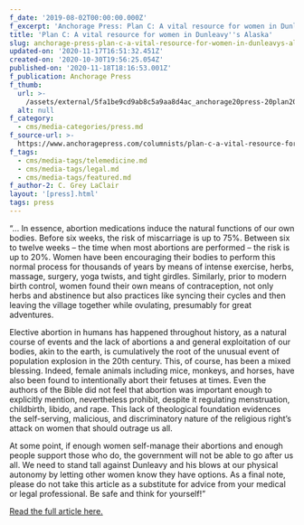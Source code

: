```yaml
---
f_date: '2019-08-02T00:00:00.000Z'
f_excerpt: 'Anchorage Press: Plan C: A vital resource for women in Dunleavy''s Alaska'
title: 'Plan C: A vital resource for women in Dunleavy''s Alaska'
slug: anchorage-press-plan-c-a-vital-resource-for-women-in-dunleavys-alaska
updated-on: '2020-11-17T16:51:32.451Z'
created-on: '2020-10-30T19:56:25.054Z'
published-on: '2020-11-18T18:16:53.001Z'
f_publication: Anchorage Press
f_thumb:
  url: >-
    /assets/external/5fa1be9cd9ab8c5a9aa8d4ac_anchorage20press-20plan20c-20a20vital20resource20for20women20in20dunleavy27s20alaska.png
  alt: null
f_category:
  - cms/media-categories/press.md
f_source-url: >-
  https://www.anchoragepress.com/columnists/plan-c-a-vital-resource-for-women-in-dunleavy-s/article_183071ee-b25a-11e9-8ab4-3f13ae0b5fba.html
f_tags:
  - cms/media-tags/telemedicine.md
  - cms/media-tags/legal.md
  - cms/media-tags/featured.md
f_author-2: C. Grey LaClair
layout: '[press].html'
tags: press
---
```


“… In essence, abortion medications induce the natural functions of our own bodies. Before six weeks, the risk of miscarriage is up to 75%. Between six to twelve weeks – the time when most abortions are performed – the risk is up to 20%. Women have been encouraging their bodies to perform this normal process for thousands of years by means of intense exercise, herbs, massage, surgery, yoga twists, and tight girdles. Similarly, prior to modern birth control, women found their own means of contraception, not only herbs and abstinence but also practices like syncing their cycles and then leaving the village together while ovulating, presumably for great adventures.

Elective abortion in humans has happened throughout history, as a natural course of events and the lack of abortions a and general exploitation of our bodies, akin to the earth, is cumulatively the root of the unusual event of population explosion in the 20th century. This, of course, has been a mixed blessing. Indeed, female animals including mice, monkeys, and horses, have also been found to intentionally abort their fetuses at times. Even the authors of the Bible did not feel that abortion was important enough to explicitly mention, nevertheless prohibit, despite it regulating menstruation, childbirth, libido, and rape. This lack of theological foundation evidences the self-serving, malicious, and discriminatory nature of the religious right’s attack on women that should outrage us all.  

At some point, if enough women self-manage their abortions and enough people support those who do, the government will not be able to go after us all. We need to stand tall against Dunleavy and his blows at our physical autonomy by letting other women know they have options. As a final note, please do not take this article as a substitute for advice from your medical or legal professional. Be safe and think for yourself!”

[Read the full article here.](https://www.anchoragepress.com/columnists/plan-c-a-vital-resource-for-women-in-dunleavy-s/article_183071ee-b25a-11e9-8ab4-3f13ae0b5fba.html)
